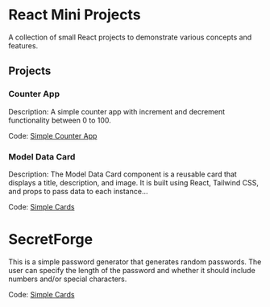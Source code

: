 # React Mini Projects

A collection of small React projects to demonstrate various concepts and features.

## Projects

### Counter App
Description: A simple counter app with increment and decrement functionality between 0 to 100.

Code: [Simple Counter App](../../tree/Counter)
### Model Data Card
Description: The Model Data Card component is a reusable card that displays a title, description, and image. It is built using React, Tailwind CSS, and props to pass data to each instance...

Code: [Simple Cards](../../tree/Card)

# SecretForge

This is a simple password generator that generates random passwords. The user can specify the length of the password and whether it should include numbers and/or special characters.

Code: [Simple Cards](../../tree/Password-Generator)

